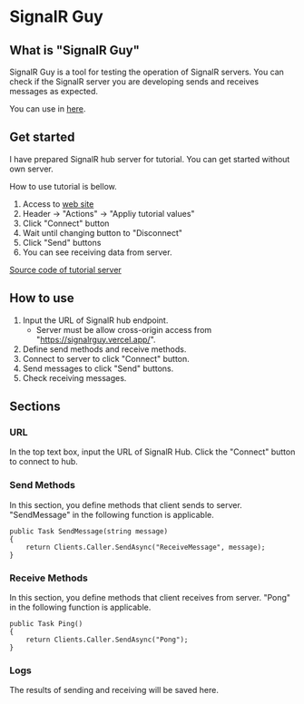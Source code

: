 # SignalR Guy
## What is "SignalR Guy"
SignalR Guy is a tool for testing the operation of SignalR servers.
You can check if the SignalR server you are developing sends and receives messages as expected.

You can use in [here](https://signalrguy.vercel.app).

## Get started
I have prepared SignalR hub server for tutorial.
You can get started without own server.

How to use tutorial is bellow.
1. Access to [web site](https://signalrguy.vercel.app)
1. Header -> "Actions" -> "Appliy tutorial values"
1. Click "Connect" button
1. Wait until changing button to "Disconnect"
1. Click "Send" buttons
1. You can see receiving data from server.

[Source code of tutorial server](https://github.com/tetsis/SignalRGuyTutorialServer)

## How to use
1. Input the URL of SignalR hub endpoint.
    - Server must be allow cross-origin access from "https://signalrguy.vercel.app/".
1. Define send methods and receive methods.
1. Connect to server to click "Connect" button.
1. Send messages to click "Send" buttons.
1. Check receiving messages.

## Sections
### URL
In the top text box, input the URL of SignalR Hub.
Click the "Connect" button to connect to hub.

### Send Methods
In this section, you define methods that client sends to server.
"SendMessage" in the following function is applicable.
```
public Task SendMessage(string message)
{
    return Clients.Caller.SendAsync("ReceiveMessage", message);
}
```

### Receive Methods
In this section, you define methods that client receives from server.
"Pong" in the following function is applicable.
```
public Task Ping()
{
    return Clients.Caller.SendAsync("Pong");
}
```

### Logs
The results of sending and receiving will be saved here.